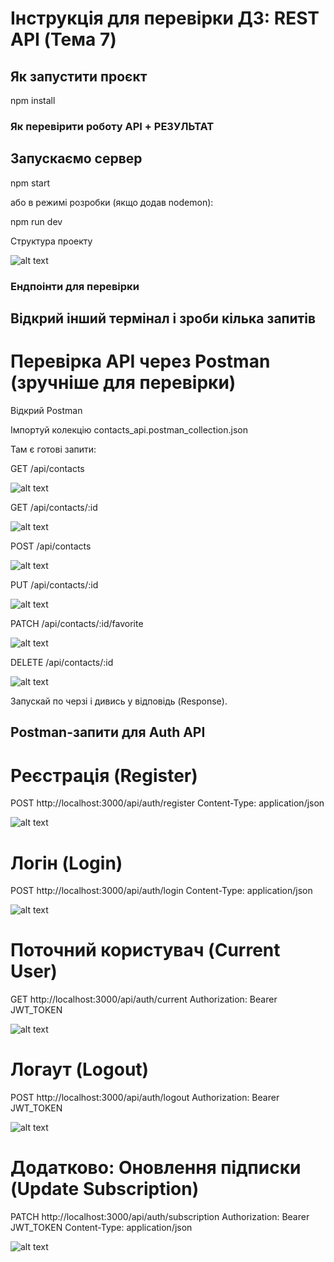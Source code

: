 # Інструкція для перевірки ДЗ: REST API (Тема 7)

## Як запустити проєкт

npm install

### Як перевірити роботу API + РЕЗУЛЬТАТ

## Запускаємо сервер

npm start

або в режимі розробки (якщо додав nodemon):

npm run dev

Структура проекту

![alt text](img/1.jpg)

### Ендпоінти для перевірки

## Відкрий інший термінал і зроби кілька запитів

# Перевірка API через Postman (зручніше для перевірки)

Відкрий Postman

Імпортуй колекцію contacts_api.postman_collection.json

Там є готові запити:

GET /api/contacts

![alt text](img/2.jpg)

GET /api/contacts/:id

![alt text](img/3.jpg)

POST /api/contacts

![alt text](img/4.jpg)

PUT /api/contacts/:id

![alt text](img/5.jpg)

PATCH /api/contacts/:id/favorite

![alt text](img/6.jpg)

DELETE /api/contacts/:id

![alt text](img/7.jpg)

Запускай по черзі і дивись у відповідь (Response).

## Postman-запити для Auth API

# Реєстрація (Register)

POST http://localhost:3000/api/auth/register
Content-Type: application/json

![alt text](img/8.jpg)

# Логін (Login)

POST http://localhost:3000/api/auth/login
Content-Type: application/json

![alt text](img/9.jpg)

# Поточний користувач (Current User)

GET http://localhost:3000/api/auth/current
Authorization: Bearer JWT_TOKEN

![alt text](img/10.jpg)

# Логаут (Logout)

POST http://localhost:3000/api/auth/logout
Authorization: Bearer JWT_TOKEN

![alt text](img/11.jpg)

# Додатково: Оновлення підписки (Update Subscription)

PATCH http://localhost:3000/api/auth/subscription
Authorization: Bearer JWT_TOKEN
Content-Type: application/json

![alt text](img/12.jpg)

